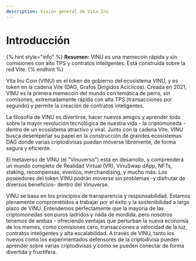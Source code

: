 ```yaml
---
description: Visión general de Vita Inu
---
```


# Introducción

{% hint style="info" %}
**Resumen:** VINU es una memecoin rápida y sin comisiones con alto TPS y contratos inteligentes. Está construida sobre la red Vite.
{% endhint %}

Vita Inu Coin (VINU) es el token de gobierno del ecosistema VINU, y es token en la cadena Vite (DAG, Grafos Dirigidos Acíclicos). Creada en 2021, VINU es la primera memecoin del mundo con temática de perro,  sin comisones, extremadamente rápida con alta TPS (transacciones por segundo) y permite la creación de contratos inteligentes.

La filosofía de VINU es divertirse, hacer nuevos amigos y aprender todo sobre la mayor revolución tecnológica de nuestra vida - la criptomoneda - dentro de un ecosistema atractivo y viral. Junto con la cadena Vite, VINU busca desempeñar su papel en la construcción de grandes ecosistemas DAG donde varias criptodivisas puedan moverse libremente, de forma segura y eficiente.

El metaverso de VINU (el "Vinuverso") está en desarrollo, y comprenderá un mundo completo de Realidad Virtual (VR), VinuSwap dApp, NFTs, staking, recompensas, eventos, merchandising, y mucho más. Los poseedores del token VINU podrán moverse sin problemas -y disfrutar de diversos beneficios- dentro del Vinuverse.&#x20;

VINU se basa en los principios de transparencia y responsabilidad. Estamos plenamente comprometidos a trabajar por el éxito y la sostenibilidad a largo plazo de VINU. Entendemos perfectamente que la mayoría de las criptomonedas son puros ladridos y nada de mordida, pero nosotros tenemos de ambas - ofreciendo ventajas que perturban la nueva economía de los memes, como comisiones cero, transacciones a velocidad de la luz, contratos inteligentes y alta escalabilidad. A través de VINU, tanto los nuevos como los experimentados defensores de la criptodivisa pueden aprender sobre varias criptodivisas y cómo se pueden conectar de forma divertida y fructífera.



